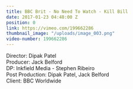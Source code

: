 ```yaml
---
title: BBC Brit - No Need To Watch - Kill Bill
date: 2017-01-23 04:48:00 Z
position: 0
link: https://vimeo.com/199662286
thumbnail_image: "/uploads/image_003.png"
video-number: 199662286
---
```


Director: Dipak Patel<br>
Producer: Jack Belford<br>
DP: Inkfield Media - Stephen Ribeiro<br>
Post Production: Dipak Patel, Jack Belford<br>
Client: BBC Worldwide<br>